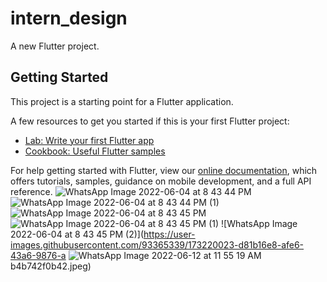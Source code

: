 # intern_design

A new Flutter project.

## Getting Started

This project is a starting point for a Flutter application.

A few resources to get you started if this is your first Flutter project:

- [Lab: Write your first Flutter app](https://flutter.dev/docs/get-started/codelab)
- [Cookbook: Useful Flutter samples](https://flutter.dev/docs/cookbook)

For help getting started with Flutter, view our
[online documentation](https://flutter.dev/docs), which offers tutorials,
samples, guidance on mobile development, and a full API reference.
![WhatsApp Image 2022-06-04 at 8 43 44 PM](https://user-images.githubusercontent.com/93365339/173220000-23596fc4-373a-490d-83bd-5a05b7121348.jpeg)
![WhatsApp Image 2022-06-04 at 8 43 44 PM (1)](https://user-images.githubusercontent.com/93365339/173220005-91df9c67-0a6a-4702-bbc3-2e918445f9d5.jpeg)
![WhatsApp Image 2022-06-04 at 8 43 45 PM](https://user-images.githubusercontent.com/93365339/173220012-041cbec8-7d84-4a73-aaba-a3b1c76a8944.jpeg)
![WhatsApp Image 2022-06-04 at 8 43 45 PM (1)](https://user-images.githubusercontent.com/93365339/173220020-6d5f51cd-dfdd-46db-afc6-903f8633eb07.jpeg)
![WhatsApp Image 2022-06-04 at 8 43 45 PM (2)](https://user-images.githubusercontent.com/93365339/173220023-d81b16e8-afe6-43a6-9876-a
![WhatsApp Image 2022-06-12 at 11 55 19 AM](https://user-images.githubusercontent.com/93365339/173220067-b57b5a84-cc6a-4684-a15d-d088c77712bd.jpeg)
b4b742f0b42.jpeg)
